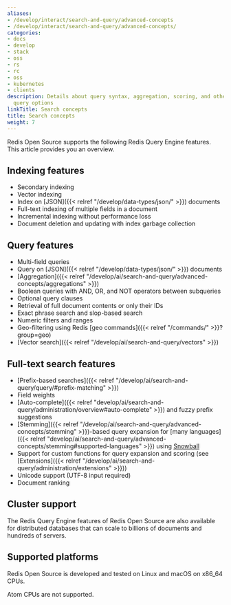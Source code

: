 ```yaml
---
aliases:
- /develop/interact/search-and-query/advanced-concepts
- /develop/interact/search-and-query/advanced-concepts/
categories:
- docs
- develop
- stack
- oss
- rs
- rc
- oss
- kubernetes
- clients
description: Details about query syntax, aggregation, scoring, and other search and
  query options
linkTitle: Search concepts
title: Search concepts
weight: 7
---
```


Redis Open Source supports the following Redis Query Engine features. This article provides you an overview.

## Indexing features

* Secondary indexing
* Vector indexing
* Index on [JSON]({{< relref "/develop/data-types/json/" >}}) documents
* Full-text indexing of multiple fields in a document
* Incremental indexing without performance loss
* Document deletion and updating with index garbage collection


## Query features

* Multi-field queries
* Query on [JSON]({{< relref "/develop/data-types/json/" >}}) documents
* [Aggregation]({{< relref "/develop/ai/search-and-query/advanced-concepts/aggregations" >}})
* Boolean queries with AND, OR, and NOT operators between subqueries
* Optional query clauses
* Retrieval of full document contents or only their IDs
* Exact phrase search and slop-based search
* Numeric filters and ranges
* Geo-filtering using Redis [geo commands]({{< relref "/commands/" >}}?group=geo)
* [Vector search]({{< relref "/develop/ai/search-and-query/vectors" >}})


## Full-text search features

* [Prefix-based searches]({{< relref "/develop/ai/search-and-query/query/#prefix-matching" >}})
* Field weights
* [Auto-complete]({{< relref "develop/ai/search-and-query/administration/overview#auto-complete" >}}) and fuzzy prefix suggestions
* [Stemming]({{< relref "/develop/ai/search-and-query/advanced-concepts/stemming" >}})-based query expansion for [many languages]({{< relref "develop/ai/search-and-query/advanced-concepts/stemming#supported-languages" >}}) using [Snowball](http://snowballstem.org/)
* Support for custom functions for query expansion and scoring (see [Extensions]({{< relref "/develop/ai/search-and-query/administration/extensions" >}}))
* Unicode support (UTF-8 input required)
* Document ranking

## Cluster support

The Redis Query Engine features of Redis Open Source are also available for distributed databases that can scale to billions of documents and hundreds of servers.

## Supported platforms
Redis Open Source is developed and tested on Linux and macOS on x86_64 CPUs.

Atom CPUs are not supported.

<br/>